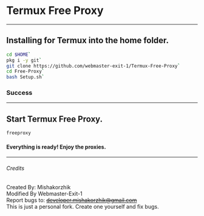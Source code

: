 # Termux Free Proxy

---
## Installing for Termux into the home folder.

  ```bash
  cd $HOME`
  pkg i -y git`
  git clone https://github.com/webmaster-exit-1/Termux-Free-Proxy`
  cd Free-Proxy`
  bash Setup.sh`
  ```

### **Success**

---
## Start Termux Free Proxy.

  ```bash
  freeproxy
  ```

#### Everything is ready! Enjoy the proxies.
---

###### Credits <br>
Created By: Mishakorzhik <br>
Modified By Webmaster-Exit-1 <br>
Report bugs to: ~~developer.mishakorzhik@gmail.com~~ <br>
This is just a personal fork. Create one yourself and fix bugs.


